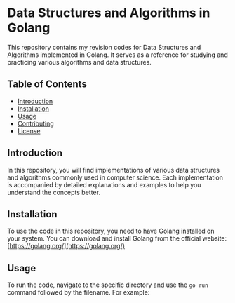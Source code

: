 # Data Structures and Algorithms in Golang

This repository contains my revision codes for Data Structures and Algorithms implemented in Golang. It serves as a reference for studying and practicing various algorithms and data structures.

## Table of Contents

- [Introduction](#introduction)
- [Installation](#installation)
- [Usage](#usage)
- [Contributing](#contributing)
- [License](#license)

## Introduction

In this repository, you will find implementations of various data structures and algorithms commonly used in computer science. Each implementation is accompanied by detailed explanations and examples to help you understand the concepts better.

## Installation

To use the code in this repository, you need to have Golang installed on your system. You can download and install Golang from the official website: [https://golang.org/](https://golang.org/)

## Usage

To run the code, navigate to the specific directory and use the `go run` command followed by the filename. For example:

